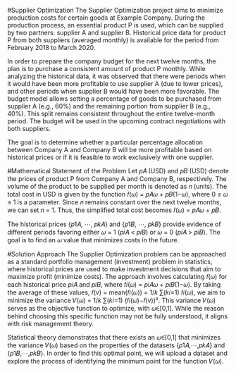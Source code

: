 #Supplier Optimization
The Supplier Optimization project aims to minimize production costs for certain goods at Example Company. During the production process, an essential product P is used, which can be supplied by two partners: supplier A and supplier B. Historical price data for product P from both suppliers (averaged monthly) is available for the period from February 2018 to March 2020.

In order to prepare the company budget for the next twelve months, the plan is to purchase a consistent amount of product P monthly. While analyzing the historical data, it was observed that there were periods when it would have been more profitable to use supplier A (due to lower prices), and other periods when supplier B would have been more favorable. The budget model allows setting a percentage of goods to be purchased from supplier A (e.g., 60%) and the remaining portion from supplier B (e.g., 40%). This split remains consistent throughout the entire twelve-month period. The budget will be used in the upcoming contract negotiations with both suppliers.

The goal is to determine whether a particular percentage allocation between Company A and Company B will be more profitable based on historical prices or if it is feasible to work exclusively with one supplier.

#Mathematical Statement of the Problem
Let 𝑝𝐴 (USD) and 𝑝𝐵 (USD) denote the prices of product P from Company A and Company B, respectively. The volume of the product to be supplied per month is denoted as 𝑛 (units). The total cost in USD is given by the function 𝑓(𝜔) = 𝑝𝐴𝜔 + 𝑝𝐵(1−𝜔), where 0 ≤ 𝜔 ≤ 1 is a parameter. Since 𝑛 remains constant over the next twelve months, we can set 𝑛 = 1. Thus, the simplified total cost becomes 𝑓(𝜔) = 𝑝𝐴𝜔 + 𝑝𝐵.

The historical prices {𝑝1𝐴, ⋯, 𝑝𝑘𝐴} and {𝑝1𝐵, ⋯, 𝑝𝑘𝐵} provide evidence of different periods favoring either 𝜔 = 1 (𝑝𝑖𝐴 < 𝑝𝑖𝐵) or 𝜔 = 0 (𝑝𝑖𝐴 > 𝑝𝑖𝐵). The goal is to find an 𝜔 value that minimizes costs in the future.

#Solution Approach
The Supplier Optimization problem can be approached as a standard portfolio management (investment) problem in statistics, where historical prices are used to make investment decisions that aim to maximize profit (minimize costs). The approach involves calculating 𝑓(𝜔) for each historical price 𝑝𝑖𝐴 and 𝑝𝑖𝐵, where 𝑓𝑖(𝜔) = 𝑝𝑖𝐴𝜔 + 𝑝𝑖𝐵(1−𝜔). By taking the average of these values, 𝑓(v) = mean(𝑓𝑖(𝜔)) = 1/𝑘 ∑(𝑘𝑖=1) 𝑓𝑖(𝜔), we aim to minimize the variance 𝑉(𝜔) = 1/𝑘 ∑(𝑘𝑖=1) (𝑓𝑖(𝜔)−𝑓(v))². This variance 𝑉(𝜔) serves as the objective function to optimize, with 𝜔∈[0,1]. While the reason behind choosing this specific function may not be fully understood, it aligns with risk management theory. 

Statistical theory demonstrates that there exists an 𝜔∈[0,1] that minimizes the variance 𝑉(𝜔) based on the properties of the datasets {𝑝1𝐴,⋯,𝑝𝑘𝐴} and {𝑝1𝐵,⋯,𝑝𝑘𝐵}. In order to find this optimal point, we will upload a dataset and explore the process of identifying the minimum point for the function 𝑉(𝜔).
